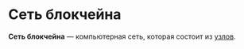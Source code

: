 # Сеть блокчейна

**Сеть блокчейна** — компьютерная сеть, которая состоит из [узлов](/blockchain/node.md).
